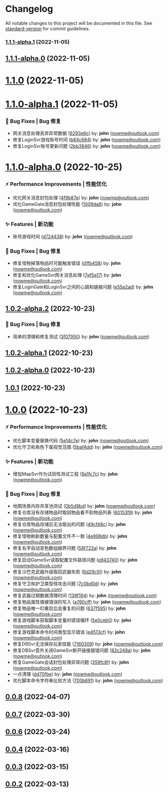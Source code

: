# Changelog

All notable changes to this project will be documented in this file. See [standard-version](https://github.com/conventional-changelog/standard-version) for commit guidelines.

### [1.1.1-alpha.1](http://10.10.0.202/mir2/OpenMir2/compare/v1.1.1-alpha.0...v1.1.1-alpha.1) (2022-11-05)

## [1.1.1-alpha.0](http://10.10.0.202/mir2/OpenMir2/compare/v1.1.0...v1.1.1-alpha.0) (2022-11-05)



# [1.1.0](http://10.10.0.202/mir2/OpenMir2/compare/v1.1.0-alpha.1...v1.1.0) (2022-11-05)



# [1.1.0-alpha.1](http://10.10.0.202/mir2/OpenMir2/compare/v1.1.0-alpha.0...v1.1.0-alpha.1) (2022-11-05)


### 🐛 Bug Fixes | Bug 修复

* 网关消息处理丢弃异常数据 ([9293e6c](http://10.10.0.202/mir2/OpenMir2/commit/9293e6c)) by: **john** (nowme@outlook.com)
* 修复LoginSvr游戏账号时间 ([b84c684](http://10.10.0.202/mir2/OpenMir2/commit/b84c684)) by: **john** (nowme@outlook.com)
* 修复LoginSvr账号更新问题 ([2bb3846](http://10.10.0.202/mir2/OpenMir2/commit/2bb3846)) by: **john** (nowme@outlook.com)



# [1.1.0-alpha.0](http://10.10.0.202/mir2/OpenMir2/compare/v1.0.2-alpha.2...v1.1.0-alpha.0) (2022-10-25)


### ⚡ Performance Improvements | 性能优化

* 优化网关消息封包处理 ([4f9b87e](http://10.10.0.202/mir2/OpenMir2/commit/4f9b87e)) by: **john** (nowme@outlook.com)
* 优化GameGate消息封包处理性能 ([1009da6](http://10.10.0.202/mir2/OpenMir2/commit/1009da6)) by: **john** (nowme@outlook.com)


### ✨ Features | 新功能

* 账号游戏时间 ([d724438](http://10.10.0.202/mir2/OpenMir2/commit/d724438)) by: **john** (nowme@outlook.com)


### 🐛 Bug Fixes | Bug 修复

* 修复怪物掉落物品时可能触发错误 ([d1fb458](http://10.10.0.202/mir2/OpenMir2/commit/d1fb458)) by: **john** (nowme@outlook.com)
* 修复和优化GameSvr网关消息处理 ([7ef5e17](http://10.10.0.202/mir2/OpenMir2/commit/7ef5e17)) by: **john** (nowme@outlook.com)
* 修复LoginGate和LoginSvr之间的心跳和链接问题 ([e55a2ad](http://10.10.0.202/mir2/OpenMir2/commit/e55a2ad)) by: **john** (nowme@outlook.com)



## [1.0.2-alpha.2](http://10.10.0.202/mir2/OpenMir2/compare/v1.0.2-alpha.1...v1.0.2-alpha.2) (2022-10-23)


### 🐛 Bug Fixes | Bug 修复

* 简单的清理和修复测试 ([3f07950](http://10.10.0.202/mir2/OpenMir2/commit/3f07950)) by: **john** (nowme@outlook.com)



## [1.0.2-alpha.1](http://10.10.0.202/mir2/OpenMir2/compare/v1.0.2-alpha.0...v1.0.2-alpha.1) (2022-10-23)



## [1.0.2-alpha.0](http://10.10.0.202/mir2/OpenMir2/compare/v1.0.1...v1.0.2-alpha.0) (2022-10-23)



## [1.0.1](http://10.10.0.202/mir2/OpenMir2/compare/v1.0.0...v1.0.1) (2022-10-23)



# [1.0.0](http://10.10.0.202/mir2/OpenMir2/compare/v0.0.8...v1.0.0) (2022-10-23)


### ⚡ Performance Improvements | 性能优化

* 优化脚本变量替换代码 ([5e14c7e](http://10.10.0.202/mir2/OpenMir2/commit/5e14c7e)) by: **john** (nowme@outlook.com)
* 优化守卫和角色下属视觉范围 ([5baf4dd](http://10.10.0.202/mir2/OpenMir2/commit/5baf4dd)) by: **john** (nowme@outlook.com)


### ✨ Features | 新功能

* 增加MapSvr作为试验性测试工程 ([9a1fc7c](http://10.10.0.202/mir2/OpenMir2/commit/9a1fc7c)) by: **john** (nowme@outlook.com)


### 🐛 Bug Fixes | Bug 修复

* 地图场景内存共享池测试 ([0b5d9bd](http://10.10.0.202/mir2/OpenMir2/commit/0b5d9bd)) by: **john** (nowme@outlook.com)
* 修复仓库没有存储物品时取回物品看不到物品列表 ([60153f9](http://10.10.0.202/mir2/OpenMir2/commit/60153f9)) by: **john** (nowme@outlook.com)
* 修复仓库物品存储后无法取出的问题 ([49cf48c](http://10.10.0.202/mir2/OpenMir2/commit/49cf48c)) by: **john** (nowme@outlook.com)
* 修复怪物刷新数量与配置文件不一致 ([4e998db](http://10.10.0.202/mir2/OpenMir2/commit/4e998db)) by: **john** (nowme@outlook.com)
* 修复名字自动变色数组越界问题 ([58f722a](http://10.10.0.202/mir2/OpenMir2/commit/58f722a)) by: **john** (nowme@outlook.com)
* 修复启动GameSvr读取配置文件路径问题 ([e943740](http://10.10.0.202/mir2/OpenMir2/commit/e943740)) by: **john** (nowme@outlook.com)
* 修复沙巴克武器升级取回武器失败 ([6d29c5f](http://10.10.0.202/mir2/OpenMir2/commit/6d29c5f)) by: **john** (nowme@outlook.com)
* 修复守卫和护卫类型怪攻击问题 ([7c0bd0d](http://10.10.0.202/mir2/OpenMir2/commit/7c0bd0d)) by: **john** (nowme@outlook.com)
* 修复武器过期数据清理时间 ([139f194](http://10.10.0.202/mir2/OpenMir2/commit/139f194)) by: **john** (nowme@outlook.com)
* 修复物品属性值被错误的写入 ([a760cff](http://10.10.0.202/mir2/OpenMir2/commit/a760cff)) by: **john** (nowme@outlook.com)
* 修复物品唯一ID重启后会重复的问题 ([637f595](http://10.10.0.202/mir2/OpenMir2/commit/637f595)) by: **john** (nowme@outlook.com)
* 修复游戏脚本获取脚本变量的错误循环 ([5e0ceb0](http://10.10.0.202/mir2/OpenMir2/commit/5e0ceb0)) by: **john** (nowme@outlook.com)
* 修复游戏脚本命令时间类型显示错误 ([e4513cf](http://10.10.0.202/mir2/OpenMir2/commit/e4513cf)) by: **john** (nowme@outlook.com)
* 修复DBSvr无法保存玩家技能 ([7160309](http://10.10.0.202/mir2/OpenMir2/commit/7160309)) by: **john** (nowme@outlook.com)
* 修复DBSvr意外关闭GameSvr断开链接报错问题 ([82c248a](http://10.10.0.202/mir2/OpenMir2/commit/82c248a)) by: **john** (nowme@outlook.com)
* 修复GameGate会话封包处理异常问题 ([359fc8f](http://10.10.0.202/mir2/OpenMir2/commit/359fc8f)) by: **john** (nowme@outlook.com)
* 一点清理 ([dd70fbe](http://10.10.0.202/mir2/OpenMir2/commit/dd70fbe)) by: **john** (nowme@outlook.com)
* 优化脚本命令字符串比较方法 ([700b691](http://10.10.0.202/mir2/OpenMir2/commit/700b691)) by: **john** (nowme@outlook.com)



## [0.0.8](http://10.10.0.202/mir2/OpenMir2/compare/v0.0.7...v0.0.8) (2022-04-07)



## [0.0.7](http://10.10.0.202/mir2/OpenMir2/compare/v0.0.6...v0.0.7) (2022-03-30)



## [0.0.6](http://10.10.0.202/mir2/OpenMir2/compare/v0.0.4...v0.0.6) (2022-03-24)



## [0.0.4](http://10.10.0.202/mir2/OpenMir2/compare/v0.0.3...v0.0.4) (2022-03-16)



## [0.0.3](http://10.10.0.202/mir2/OpenMir2/compare/v0.0.2...v0.0.3) (2022-03-15)



## [0.0.2](http://10.10.0.202/mir2/OpenMir2/compare/v0.0.1...v0.0.2) (2022-03-13)



